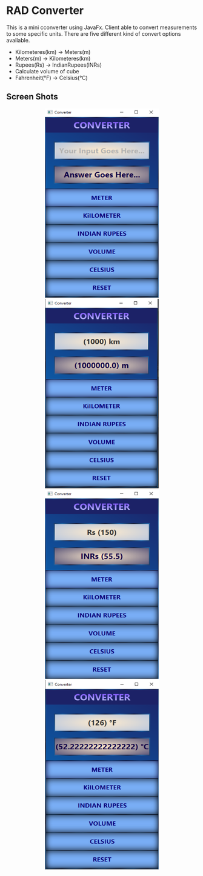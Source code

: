 # RAD Converter

This is a mini cconverter using JavaFx. Client able to convert measurements to some specific units. There are five different kind of convert options available.
- Kilometeres(km) -> Meters(m)
- Meters(m) -> Kilometeres(km)
- Rupees(Rs) -> IndianRupees(INRs)
- Calculate volume of cube
- Fahrenheit(°F) -> Celsius(°C)

## Screen Shots

<p align="center">
    <img src="ReadMe/img1.png" width="300" height="500">
    <img src="ReadMe/img2.png" width="300" height="500">
    <img src="ReadMe/img3.png" width="300" height="500">
    <img src="ReadMe/img4.png" width="300" height="500">
</p>